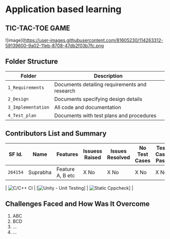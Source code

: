 # Application based learning
## TIC-TAC-TOE GAME

![image](https://user-images.githubusercontent.com/81605230/114263312-59139600-9a02-11eb-8708-47db2f03b7fc.png



## Folder Structure
Folder             | Description
-------------------| -----------------------------------------
`1_Requirements`   | Documents detailing requirements and research
`2_Design`         | Documents specifying design details
`3_Implementation` | All code and documentation
`4_Test_plan`      | Documents with test plans and procedures

## Contributors List and Summary

SF Id. |  Name   |    Features    | Issuess Raised |Issues Resolved|No Test Cases|Test Case Pass
-------|---------|----------------|----------------|---------------|-------------|--------------
`264154` | Suprabha  | Feature A, B etc    | X No     | X No   |X No   |X No     
   
| ![C/C++ CI](https://github.com/SuprabhaBhat/LnT-C-MiniProject-/blob/main/.github/c-cpp.yml/badge.svg)   | [![Unity - Unit Testing](https://github.com/SuprabhaBhat/LnT-C-MiniProject-/blob/main/.github/unity.yml/badge.svg)]   | ![Static Cppcheck](https://github.com/SuprabhaBhat/LnT-C-MiniProject-/blob/main/.github//cppcheck.yml/badge.svg)] |

## Challenges Faced and How Was It Overcome

1. ABC
2. BCD
3. ...
4. ...
